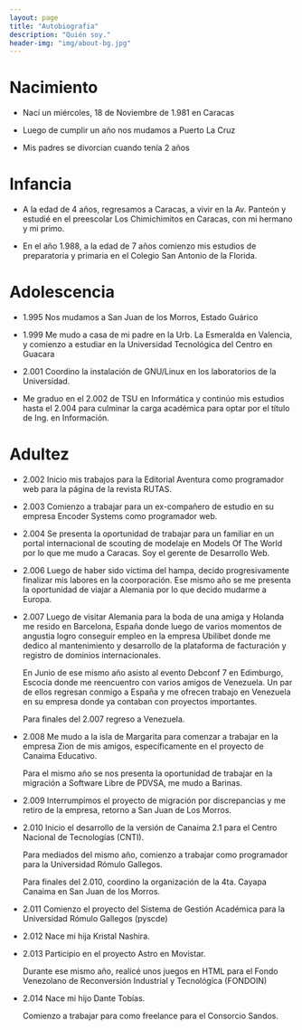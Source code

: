 ```yaml
---
layout: page
title: "Autobiografia"
description: "Quién soy."
header-img: "img/about-bg.jpg"
---
```


Nacimiento
==========

* Nací un miércoles, 18 de Noviembre de 1.981 en Caracas

* Luego de cumplir un año nos mudamos a Puerto La Cruz

* Mis padres se divorcian cuando tenía 2 años

Infancia
========

* A la edad de 4 años, regresamos a Caracas, a vivir en la Av. Panteón  y estudié en el preescolar Los Chimichimitos en Caracas, con mi hermano y mi primo.

* En el año 1.988, a la edad de 7 años comienzo mis estudios de preparatoria y  primaria en el Colegio San Antonio de la Florida.

Adolescencia
============

* 1.995 Nos mudamos a San Juan de los Morros, Estado Guárico

* 1.999 Me mudo a casa de mi padre en la Urb. La Esmeralda en Valencia, y comienzo a estudiar en la Universidad Tecnológica del Centro en Guacara

* 2.001 Coordino la instalación de GNU/Linux en los laboratorios de la Universidad.

* Me graduo en el 2.002 de TSU en Informática y continúo mis estudios hasta el 2.004 para culminar la carga académica para optar por el título de Ing. en Información.


Adultez
=======

* 2.002 Inicio mis trabajos para la Editorial Aventura como programador web para la página de la revista RUTAS.

* 2.003 Comienzo a trabajar para un ex-compañero de estudio en su empresa Encoder Systems como programador web.

* 2.004 Se presenta la oportunidad de trabajar para un  familiar en un portal internacional de scouting de modelaje en Models Of The World por lo que me mudo a Caracas. Soy el gerente de Desarrollo Web.

* 2.006 Luego de haber sido víctima del hampa, decido progresivamente finalizar mis labores en la coorporación. Ese mismo año se me presenta la oportunidad de viajar a Alemania por lo que decido mudarme a Europa.

* 2.007 Luego de visitar Alemania para la boda de una amiga y Holanda me resido en Barcelona, España donde luego de varios momentos de angustia logro conseguir empleo en la empresa Ubilibet donde me dedico al mantenimiento y desarrollo de la plataforma de facturación y registro de dominios internacionales.

    En Junio de ese mismo año asisto al evento Debconf 7 en Edimburgo, Escocia donde me reencuentro con varios amigos de Venezuela. Un par de ellos regresan conmigo a España y me ofrecen trabajo en Venezuela en su empresa donde ya contaban con proyectos importantes.

    Para finales del 2.007 regreso a Venezuela.

* 2.008 Me mudo a la isla de Margarita para comenzar a trabajar en la empresa Zion de mis amigos, específicamente en el proyecto de Canaima Educativo.

    Para el mismo año se nos presenta la oportunidad de trabajar en la migración a Software Libre de PDVSA, me mudo a Barinas.

* 2.009 Interrumpimos el proyecto de migración por discrepancias y me retiro de la empresa, retorno a San Juan de Los Morros.

* 2.010 Inicio el desarrollo de la versión de Canaima 2.1 para el Centro Nacional de Tecnologías (CNTI).

    Para mediados del mismo año, comienzo a trabajar como programador para la Universidad Rómulo Gallegos.

    Para finales del 2.010, coordino la organización de la 4ta. Cayapa Canaima en San Juan de los Morros.
    
* 2.011 Comienzo el proyecto del Sistema de Gestión Académica para la Universidad Rómulo Gallegos (pyscde)  

* 2.012 Nace mi hija Kristal Nashira.

* 2.013 Participio en el proyecto Astro en Movistar.

    Durante ese mismo año, realicé unos juegos en HTML  para el Fondo Venezolano de Reconversión Industrial y Tecnológica (FONDOIN)

* 2.014 Nace mi hijo Dante Tobías.

    Comienzo a trabajar para como freelance para el Consorcio Sandos.

